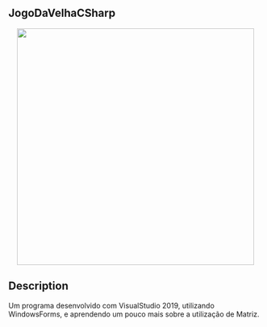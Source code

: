 ## JogoDaVelhaCSharp ##
<p align="center">
    <img width="470" src="JogoDaVelhaCSharp/JogoDaVelhaCSharp/obj/jogoveelha.PNG">    
</p>

## Description
Um programa desenvolvido com VisualStudio 2019, utilizando WindowsForms, e aprendendo um pouco mais sobre a utilização de Matriz.
